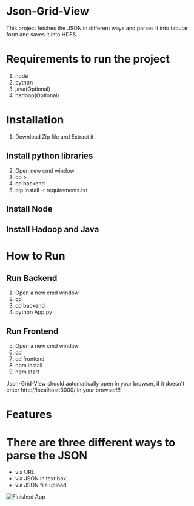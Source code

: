# Json-Grid-View

This project fetches the JSON in different ways and parses it into tabular form and saves it into HDFS.

# Requirements to run the project
1. node
2. python
3. java(Optional)
4. hadoop(Optional)

# Installation

1. Download Zip file and Extract it

## Install python libraries
2. Open new cmd window
3. cd <path to extracted Json-Grid-View folder>>
5. cd backend 
5. pip install -r requirements.txt
  
## Install Node

## Install Hadoop and Java

# How to Run 

## Run Backend
1. Open a new cmd window
2. cd <path to Json-Grid-View folder>
3. cd backend
4. python App.py
  
## Run Frontend
5. Open a new cmd window
6. cd <path to Json-Grid-View folder>
7. cd frontend
8. npm install
9. npm start

Json-Grid-View should automatically open in your browser, if it doesn't enter http://localhost:3000/ in your browser!!!

# Features
# There are three different ways to parse the JSON
- via URL
- via JSON in text box
- via JSON file upload


![Finished App](UI.gif)
